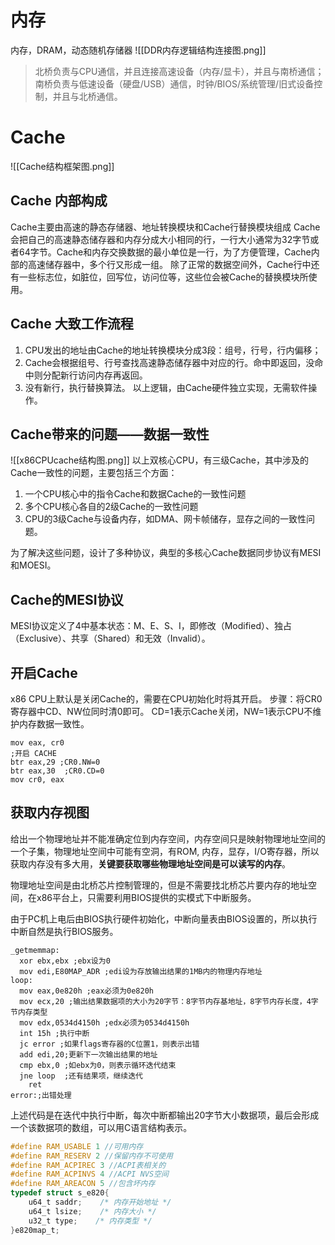 # 内存
内存，DRAM，动态随机存储器
![[DDR内存逻辑结构连接图.png]]
> 北桥负责与CPU通信，并且连接高速设备（内存/显卡），并且与南桥通信；南桥负责与低速设备（硬盘/USB）通信，时钟/BIOS/系统管理/旧式设备控制，并且与北桥通信。

# Cache
![[Cache结构框架图.png]]
## Cache 内部构成
Cache主要由高速的静态存储器、地址转换模块和Cache行替换模块组成
Cache会把自己的高速静态储存器和内存分成大小相同的行，一行大小通常为32字节或者64字节。Cache和内存交换数据的最小单位是一行，为了方便管理，Cache内部的高速储存器中，多个行又形成一组。
除了正常的数据空间外，Cache行中还有一些标志位，如脏位，回写位，访问位等，这些位会被Cache的替换模块所使用。

## Cache 大致工作流程
1. CPU发出的地址由Cache的地址转换模块分成3段：组号，行号，行内偏移；
2. Cache会根据组号、行号查找高速静态储存器中对应的行。命中即返回，没命中则分配新行访问内存再返回。
3. 没有新行，执行替换算法。
以上逻辑，由Cache硬件独立实现，无需软件操作。

## Cache带来的问题——数据一致性

![[x86CPUcache结构图.png]]
以上双核心CPU，有三级Cache，其中涉及的Cache一致性的问题，主要包括三个方面：
1. 一个CPU核心中的指令Cache和数据Cache的一致性问题
2. 多个CPU核心各自的2级Cache的一致性问题
3. CPU的3级Cache与设备内存，如DMA、网卡帧储存，显存之间的一致性问题。

为了解决这些问题，设计了多种协议，典型的多核心Cache数据同步协议有MESI和MOESI。

## Cache的MESI协议
MESI协议定义了4中基本状态：M、E、S、I，即修改（Modified）、独占（Exclusive）、共享（Shared）和无效（Invalid）。

## 开启Cache
x86 CPU上默认是关闭Cache的，需要在CPU初始化时将其开启。
步骤：将CR0寄存器中CD、NW位同时清0即可。
CD=1表示Cache关闭，NW=1表示CPU不维护内存数据一致性。
```
mov eax, cr0
;开启 CACHE    
btr eax,29 ;CR0.NW=0
btr eax,30  ;CR0.CD=0
mov cr0, eax
```

## 获取内存视图
给出一个物理地址并不能准确定位到内存空间，内存空间只是映射物理地址空间的一个子集，物理地址空间中可能有空洞，有ROM, 内存，显存，I/O寄存器，所以获取内存没有多大用，**关键要获取哪些物理地址空间是可以读写的内存**。

物理地址空间是由北桥芯片控制管理的，但是不需要找北桥芯片要内存的地址空间，在x86平台上，只需要利用BIOS提供的实模式下中断服务。

由于PC机上电后由BIOS执行硬件初始化，中断向量表由BIOS设置的，所以执行中断自然是执行BIOS服务。
```
_getmemmap:
  xor ebx,ebx ;ebx设为0
  mov edi,E80MAP_ADR ;edi设为存放输出结果的1MB内的物理内存地址
loop:
  mov eax,0e820h ;eax必须为0e820h
  mov ecx,20 ;输出结果数据项的大小为20字节：8字节内存基地址，8字节内存长度，4字节内存类型
  mov edx,0534d4150h ;edx必须为0534d4150h
  int 15h ;执行中断
  jc error ;如果flags寄存器的C位置1，则表示出错
  add edi,20;更新下一次输出结果的地址
  cmp ebx,0 ;如ebx为0，则表示循环迭代结束
  jne loop  ;还有结果项，继续迭代
    ret
error:;出错处理
```
上述代码是在迭代中执行中断，每次中断都输出20字节大小数据项，最后会形成一个该数据项的数组，可以用C语言结构表示。
```c
#define RAM_USABLE 1 //可用内存
#define RAM_RESERV 2 //保留内存不可使用
#define RAM_ACPIREC 3 //ACPI表相关的
#define RAM_ACPINVS 4 //ACPI NVS空间
#define RAM_AREACON 5 //包含坏内存
typedef struct s_e820{
    u64_t saddr;    /* 内存开始地址 */
    u64_t lsize;    /* 内存大小 */
    u32_t type;    /* 内存类型 */
}e820map_t;
```